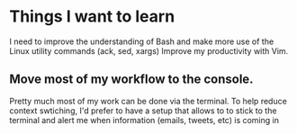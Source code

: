 Things I want to learn
======================

I need to improve the understanding of Bash and make more use of the Linux
utility commands (ack, sed, xargs) Improve my productivity with Vim.

Move most of my workflow to the console.
----------------------------------------

Pretty much most of my work can be done via the terminal. To help reduce
context swtiching, I'd prefer to have a setup that allows to to stick to the
terminal and alert me when information (emails, tweets, etc) is coming in
